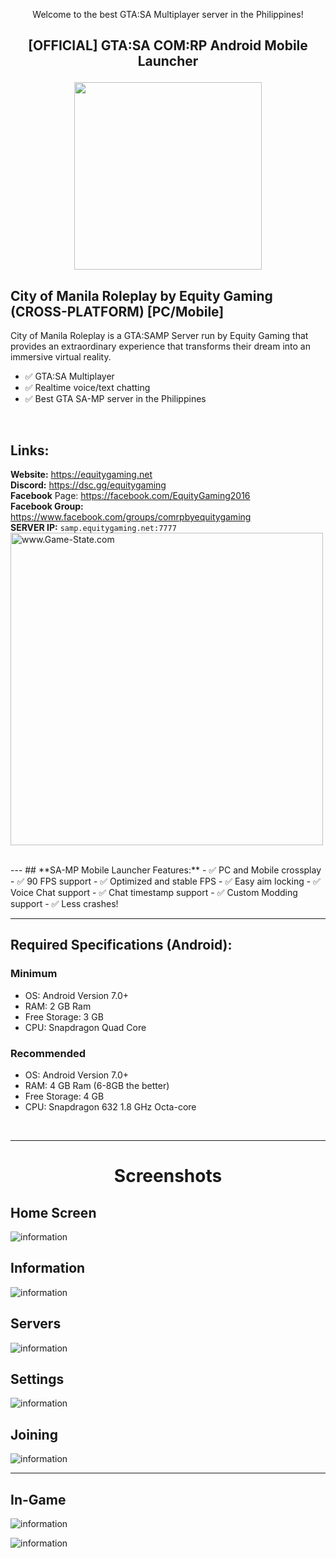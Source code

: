 <p align="center">Welcome to the best GTA:SA Multiplayer server in the Philippines!</p>

## <p align="center">[OFFICIAL] GTA:SA COM:RP Android Mobile Launcher</p>
<p align="center">
  <img src="https://github.com/equitygamingph/comrp_mobile/blob/main/Images/comrp.png" height="auto" width="300px">
</p>

## **City of Manila Roleplay by Equity Gaming (CROSS-PLATFORM) [PC/Mobile]**
 City of Manila Roleplay is a GTA:SAMP Server run by Equity Gaming that provides an extraordinary experience that transforms their dream into an immersive virtual reality.

- ✅ GTA:SA Multiplayer
- ✅ Realtime voice/text chatting
- ✅ Best GTA SA-MP server in the Philippines

<br />

## **Links:**
**Website:** https://equitygaming.net <br/>
**Discord:** https://dsc.gg/equitygaming <br/>
**Facebook** Page: https://facebook.com/EquityGaming2016 <br/>
**Facebook Group:** https://www.facebook.com/groups/comrpbyequitygaming <br/>
**SERVER IP:** `samp.equitygaming.net:7777` <br/>
<img src="http://www.game-state.com/51.79.230.96:7777/430x73_FFFFFF_FF9900_000000_000000.png" alt="www.Game-State.com" style="border-style: none; height: auto; width: 500px;">

<br />
---
## **SA-MP Mobile Launcher Features:** 
- ✅ PC and Mobile crossplay
- ✅ 90 FPS support
- ✅ Optimized and stable FPS
- ✅ Easy aim locking
- ✅ Voice Chat support
- ✅ Chat timestamp support
- ✅ Custom Modding support
- ✅ Less crashes!

---

## **Required Specifications (Android):** 
### Minimum
  - OS: Android Version 7.0+
  - RAM: 2 GB Ram
  - Free Storage: 3 GB
  - CPU: Snapdragon Quad Core

### Recommended
  - OS: Android Version 7.0+
  - RAM: 4 GB Ram (6-8GB the better)
  - Free Storage: 4 GB
  - CPU: Snapdragon 632 1.8 GHz Octa-core
<br />

---
# <p align="center">Screenshots</p>

## Home Screen
![information](https://github.com/equitygamingph/comrp_mobile/blob/main/Images/home%20screen.jpg)

## Information
![information](https://github.com/equitygamingph/comrp_mobile/blob/main/Images/information.jpg)

## Servers
![information](https://github.com/equitygamingph/comrp_mobile/blob/main/Images/servers.jpg)

## Settings
![information](https://github.com/equitygamingph/comrp_mobile/blob/main/Images/settings.jpg)

## Joining
![information](https://github.com/equitygamingph/comrp_mobile/blob/main/Images/joining.jpg)

---

## In-Game
![information](https://github.com/equitygamingph/comrp_mobile/blob/main/Images/billiard_1.jpg)

![information](https://github.com/equitygamingph/comrp_mobile/blob/main/Images/billiard_2.jpg)

